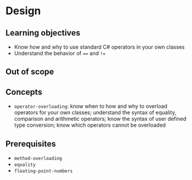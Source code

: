 # Design

## Learning objectives

- Know how and why to use standard C# operators in your own classes
- Understand the behavior of `==` and `!=`

## Out of scope

## Concepts

- `operator-overloading`: know when to how and why to overload operators for your own classes; understand the syntax of equality, comparison and arithmetic operators; know the syntax of user defined type conversion; know which operators cannot be overloaded

## Prerequisites

- `method-overloading`
- `equality`
- `floating-point-numbers`

